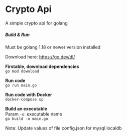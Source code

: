# Crypto Api

A simple crypto api for golang     
 ##### Build & Run
 
 Must be golang 1.18 or newer version installed 
 
 Download here: https://go.dev/dl/
 
 **Firstable, download dependencies** \
 `go mod download`
 
**Run code** \
 `go run main.go`

 **Run code with Docker** \
 `docker-compose up`

 **Build an executable** \
 Param `-o`: executable name       
 `go build -o main.go`

 Note: Update values of file config.json for mysql localdb

